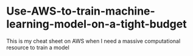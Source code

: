 # Use-AWS-to-train-machine-learning-model-on-a-tight-budget
This is my cheat sheet on AWS when I need a massive computational resource to train a model
